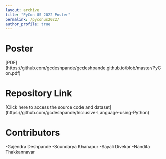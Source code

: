 ```yaml
---
layout: archive
title: "PyCon US 2022 Poster"
permalink: /pyconus2022/
author_profile: true
---
```


<h1> Poster </h1>
[PDF](https://github.com/gcdeshpande/gcdeshpande.github.io/blob/master/PyCon.pdf)


<h1> Repository Link </h1>
[Click here to access the source code and dataset](https://github.com/gcdeshpande/Inclusive-Language-using-Python)

<h1> Contributors </h1>
-Gajendra Deshpande
-Soundarya Khanapur
-Sayali Divekar
-Nandita Thakkannavar
